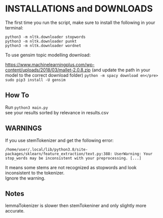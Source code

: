 # INSTALLATIONS and DOWNLOADS

The first time you run the script, make sure to install the following in your terminal:

`python3 -m nltk.downloader stopwords`  
`python3 -m nltk.downloader punkt`  
`python3 -m nltk.downloader wordnet`

To use gensim topic modelling download:  

https://www.machinelearningplus.com/wp-content/uploads/2018/03/mallet-2.0.8.zip (and update the path in your model to the correct download folder)
`python -m spacy download en</pre>`
`sudo pip3 install -U gensim`

## How To

Run `python3 main.py`  
see your results sorted by relevance in results.csv

## WARNINGS

If you use stemTokenizer and get the following error:

`/home/user/.local/lib/python3.8/site-packages/sklearn/feature_extraction/text.py:388: UserWarning: Your stop_words may be inconsistent with your preprocessing. [...] `

It means some stems are not recognized as stopwords and look inconsistent to the tokenizer.  
Ignore the warning.

## Notes

lemmaTokenizer is slower then stemTokeniner and only slightly more accurate.
